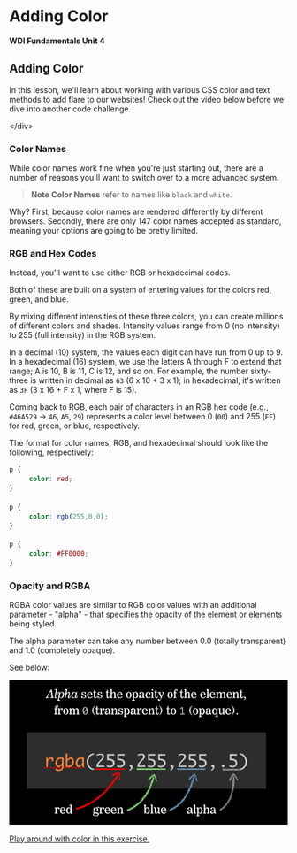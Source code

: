 # Adding Color

**WDI Fundamentals Unit 4**

## Adding Color

In this lesson, we'll learn about working with various CSS color and text methods to add flare to our websites! Check out the video below before we dive into another code challenge.

&lt;/div&gt;

### Color Names

While color names work fine when you're just starting out, there are a number of reasons you'll want to switch over to a more advanced system.

> **Note** **Color Names** refer to names like `black` and `white`.

Why? First, because color names are rendered differently by different browsers. Secondly, there are only 147 color names accepted as standard, meaning your options are going to be pretty limited.

### RGB and Hex Codes

Instead, you'll want to use either RGB or hexadecimal codes.

Both of these are built on a system of entering values for the colors red, green, and blue.

By mixing different intensities of these three colors, you can create millions of different colors and shades. Intensity values range from 0 \(no intensity\) to 255 \(full intensity\) in the RGB system.

In a decimal \(10\) system, the values each digit can have run from 0 up to 9. In a hexadecimal \(16\) system, we use the letters A through F to extend that range; A is 10, B is 11, C is 12, and so on. For example, the number sixty-three is written in decimal as `63` \(6 x 10 + 3 x 1\); in hexadecimal, it's written as `3F` \(3 x 16 + F x 1, where F is 15\).

Coming back to RGB, each pair of characters in an RGB hex code \(e.g., `#46A529` -&gt; `46`, `A5`, `29`\) represents a color level between 0 \(`00`\) and 255 \(`FF`\) for red, green, or blue, respectively.

The format for color names, RGB, and hexadecimal should look like the following, respectively:

```css
p {
     color: red;
}

p {
     color: rgb(255,0,0);
}

p {
     color: #FF0000;
}
```

### Opacity and RGBA

RGBA color values are similar to RGB color values with an additional parameter - "alpha" - that specifies the opacity of the element or elements being styled.

The alpha parameter can take any number between 0.0 \(totally transparent\) and 1.0 \(completely opaque\).

See below:

![](../../.gitbook/assets/rgb.png)

[Play around with color in this exercise.](adding-color-exercise.md)

